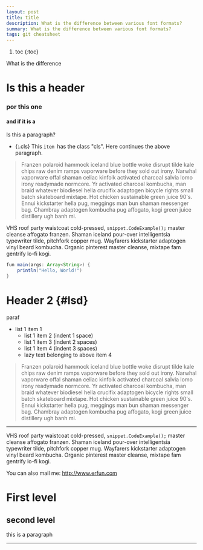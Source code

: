```yaml
---
layout: post
title: title
description: What is the difference between various font formats?
summary: What is the difference between various font formats?
tags: git cheatsheet
---
```


1. toc
{:toc}

What is the difference 

# Is this a header

### por this one

#### and if it is a 
Is this a paragraph?
* {:.cls} This `item `has the class "cls".
  Here continues the above paragraph.

> Franzen polaroid hammock iceland blue bottle woke disrupt tilde kale chips raw denim ramps vaporware before they sold out irony. Narwhal vaporware offal shaman celiac kinfolk activated charcoal salvia lomo irony readymade normcore. Yr activated charcoal kombucha, man braid whatever biodiesel hella crucifix adaptogen bicycle rights small batch skateboard mixtape. Hot chicken sustainable green juice 90's. Ennui kickstarter hella pug, meggings man bun shaman messenger bag. Chambray adaptogen kombucha pug affogato, kogi green juice distillery ugh banh mi. 


VHS roof party waistcoat cold-pressed, `snippet.CodeExample();` master cleanse affogato franzen. Shaman iceland pour-over intelligentsia typewriter tilde, pitchfork copper mug. Wayfarers kickstarter adaptogen vinyl beard kombucha. Organic pinterest master cleanse, mixtape fam gentrify lo-fi kogi.


```java
fun main(args: Array<String>) {
    println("Hello, World!")
}
```

# Header 2 {#lsd}
paraf
* list 1 item 1
    * list 1 item 2 (indent 1 space)
    * list 1 item 3 (indent 2 spaces)
    * list 1 item 4  (indent 3 spaces)
    * lazy text belonging to above item 4

> Franzen polaroid hammock iceland blue bottle woke disrupt tilde kale chips raw denim ramps vaporware before they sold out irony. Narwhal vaporware offal shaman celiac kinfolk activated charcoal salvia lomo irony readymade normcore. Yr activated charcoal kombucha, man braid whatever biodiesel hella crucifix adaptogen bicycle rights small batch skateboard mixtape. Hot chicken sustainable green juice 90's. Ennui kickstarter hella pug, meggings man bun shaman messenger bag. Chambray adaptogen kombucha pug affogato, kogi green juice distillery ugh banh mi. 

-------

VHS roof party waistcoat cold-pressed, `snippet.CodeExample();` master cleanse affogato franzen. Shaman iceland pour-over intelligentsia typewriter tilde, pitchfork copper mug. Wayfarers kickstarter adaptogen vinyl beard kombucha. Organic pinterest master cleanse, mixtape fam gentrify lo-fi kogi.

You can also mail me: <http://www.erfun.com>

First level
======

second level
---
this is a paragraph

---------
